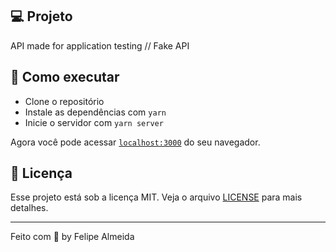 ## 💻 Projeto

API made for application testing // Fake API

## 🚀 Como executar

- Clone o repositório
- Instale as dependências com `yarn`
- Inicie o servidor com `yarn server`

Agora você pode acessar [`localhost:3000`](http://localhost:3000) do seu navegador.

## 📄 Licença

Esse projeto está sob a licença MIT. Veja o arquivo [LICENSE](LICENSE) para mais detalhes.

---

Feito com 💙 by Felipe Almeida


